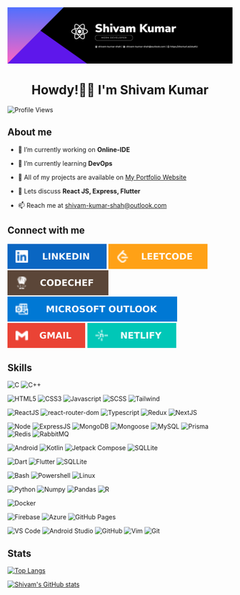 <!-- Introduction -->
<img src="assets/banner.png" alt="GitHub Banner">
<h1 align="center">Howdy!😶‍🌫️ I'm Shivam Kumar</h1>

![Profile Views](https://komarev.com/ghpvc/?username=shivam-kumar-shah&color=brightgreen&style=for-the-badge)

## About me

- 👀 I’m currently working on **Online-IDE**

- 📖 I’m currently learning **DevOps**

- 🫣 All of my projects are available on [My Portfolio Website](https://storied-madeleine-fcf12f.netlify.app/)

- 💬 Lets discuss **React JS, Express, Flutter**

- 📫 Reach me at [shivam-kumar-shah@outlook.com](mailto:shivam-kumar-shah@outlook.com)

## Connect with me

[![/shivam-kumar-shah](assets/icons/linkedin.svg)](https://www.linkedin.com/in/shivam-kumar-shah/)
[![/shivam_shah2701](assets/icons/leetcode.svg)](https://leetcode.com/shivam_shah2701/)
[![/shivam-kumar-shah](assets/icons/codechef.svg)](https://www.linkedin.com/in/shivam-kumar-shah/)
[![/shivam-kumar-shah](assets/icons/outlook.svg)](mailto:shivam-kumar-shah@outlook.com)
[![/shivam.shah2701](assets/icons/gmail.svg)](mailto:shivam.shah2701@gmail.com)
[![/shivam-kumar-shah](assets/icons/netlify.svg)](https://storied-madeleine-fcf12f.netlify.app/)

## Skills

![C](https://img.shields.io/badge/C-A8B9CC.svg?style=for-the-badge&logo=C&logoColor=black)
![C++](https://img.shields.io/badge/C++-00599C.svg?style=for-the-badge&logo=C++&logoColor=white)

![HTML5](https://img.shields.io/badge/HTML5-E34F26.svg?style=for-the-badge&logo=HTML5&logoColor=white)
![CSS3](https://img.shields.io/badge/CSS3-1572B6.svg?style=for-the-badge&logo=CSS3&logoColor=white)
![Javascript](https://img.shields.io/badge/JavaScript-F7DF1E.svg?style=for-the-badge&logo=JavaScript&logoColor=black)
![SCSS](https://img.shields.io/badge/Sass-CC6699.svg?style=for-the-badge&logo=Sass&logoColor=white)
![Tailwind](https://img.shields.io/badge/Tailwind%20CSS-06B6D4.svg?style=for-the-badge&logo=Tailwind-CSS&logoColor=white)

![ReactJS](https://img.shields.io/badge/React-61DAFB.svg?style=for-the-badge&logo=React&logoColor=black)
![react-router-dom](https://img.shields.io/badge/React%20Router-CA4245.svg?style=for-the-badge&logo=React-Router&logoColor=white)
![Typescript](https://img.shields.io/badge/TypeScript-3178C6.svg?style=for-the-badge&logo=TypeScript&logoColor=white)
![Redux](https://img.shields.io/badge/Redux-764ABC.svg?style=for-the-badge&logo=Redux&logoColor=white)
![NextJS](https://img.shields.io/badge/Next.js-000000.svg?style=for-the-badge&logo=nextdotjs&logoColor=white)

![Node](https://img.shields.io/badge/Node.js-339933.svg?style=for-the-badge&logo=nodedotjs&logoColor=white)
![ExpressJS](https://img.shields.io/badge/Express-000000.svg?style=for-the-badge&logo=Express&logoColor=white)
![MongoDB](https://img.shields.io/badge/MongoDB-47A248.svg?style=for-the-badge&logo=MongoDB&logoColor=white)
![Mongoose](https://img.shields.io/badge/Mongoose-880000.svg?style=for-the-badge&logo=Mongoose&logoColor=white)
![MySQL](https://img.shields.io/badge/MySQL-4479A1.svg?style=for-the-badge&logo=MySQL&logoColor=white)
![Prisma](https://img.shields.io/badge/Prisma-2D3748.svg?style=for-the-badge&logo=Prisma&logoColor=white)
![Redis](https://img.shields.io/badge/Redis-DC382D.svg?style=for-the-badge&logo=Redis&logoColor=white)
![RabbitMQ](https://img.shields.io/badge/RabbitMQ-FF6600.svg?style=for-the-badge&logo=RabbitMQ&logoColor=white)

![Android](https://img.shields.io/badge/Android-3DDC84.svg?style=for-the-badge&logo=Android&logoColor=white)
![Kotlin](https://img.shields.io/badge/Kotlin-7F52FF.svg?style=for-the-badge&logo=Kotlin&logoColor=white)
![Jetpack Compose](https://img.shields.io/badge/Jetpack%20Compose-4285F4.svg?style=for-the-badge&logo=Jetpack-Compose&logoColor=white)
![SQLLite](https://img.shields.io/badge/SQLite-003B57.svg?style=for-the-badge&logo=SQLite&logoColor=white)

![Dart](https://img.shields.io/badge/Dart-0175C2.svg?style=for-the-badge&logo=Dart&logoColor=white)
![Flutter](https://img.shields.io/badge/Flutter-02569B.svg?style=for-the-badge&logo=Flutter&logoColor=white)
![SQLLite](https://img.shields.io/badge/SQLite-003B57.svg?style=for-the-badge&logo=SQLite&logoColor=white)

![Bash](https://img.shields.io/badge/GNU%20Bash-4EAA25.svg?style=for-the-badge&logo=GNU-Bash&logoColor=white)
![Powershell](https://img.shields.io/badge/PowerShell-5391FE.svg?style=for-the-badge&logo=PowerShell&logoColor=white)
![Linux](https://img.shields.io/badge/Linux-FCC624.svg?style=for-the-badge&logo=Linux&logoColor=black)

![Python](https://img.shields.io/badge/Python-3776AB.svg?style=for-the-badge&logo=Python&logoColor=white)
![Numpy](https://img.shields.io/badge/NumPy-013243.svg?style=for-the-badge&logo=NumPy&logoColor=white)
![Pandas](https://img.shields.io/badge/pandas-150458.svg?style=for-the-badge&logo=pandas&logoColor=white)
![R](https://img.shields.io/badge/R-276DC3.svg?style=for-the-badge&logo=R&logoColor=white)

![Docker](https://img.shields.io/badge/Docker-2496ED.svg?style=for-the-badge&logo=Docker&logoColor=white)

![Firebase](https://img.shields.io/badge/Firebase-FFCA28.svg?style=for-the-badge&logo=Firebase&logoColor=black)
![Azure](https://img.shields.io/badge/Microsoft%20Azure-0078D4.svg?style=for-the-badge&logo=Microsoft-Azure&logoColor=white)
![GitHub Pages](https://img.shields.io/badge/GitHub%20Pages-222222.svg?style=for-the-badge&logo=GitHub-Pages&logoColor=white)

![VS Code](https://img.shields.io/badge/Visual%20Studio%20Code-007ACC.svg?style=for-the-badge&logo=Visual-Studio-Code&logoColor=white)
![Android Studio](https://img.shields.io/badge/Android%20Studio-3DDC84.svg?style=for-the-badge&logo=Android-Studio&logoColor=white)
![GitHub](https://img.shields.io/badge/GitHub-181717.svg?style=for-the-badge&logo=GitHub&logoColor=white)
![Vim](https://img.shields.io/badge/Vim-019733.svg?style=for-the-badge&logo=Vim&logoColor=white)
![Git](https://img.shields.io/badge/Git-F05032.svg?style=for-the-badge&logo=Git&logoColor=white)

## Stats

[![Top Langs](https://github-readme-stats.vercel.app/api/top-langs/?username=shivam-kumar-shah&theme=gotham&hide_border=false&show_icons=true&layout=donut)](https://github.com/shivam-kumar-shah/github-readme-stats)

[![Shivam's GitHub stats](https://github-readme-stats.vercel.app/api?username=shivam-kumar-shah&theme=gotham&hide_border=false&show_icons=true&rank_icon=github)](https://github.com/shivam-kumar-shah/github-readme-stats)
